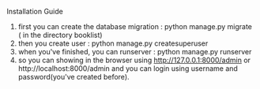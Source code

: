 
Installation Guide

1. first you can create the database migration : python manage.py migrate ( in the directory booklist)
2. then you create user : python manage.py createsuperuser
2. when you've finished, you can runserver : python manage.py runserver
3. so you can showing in the browser using http://127.0.0.1:8000/admin or http://localhost:8000/admin and you can login using username and password(you've created before).
